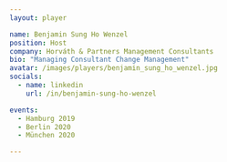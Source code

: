 ```yaml
---
layout: player

name: Benjamin Sung Ho Wenzel
position: Host
company: Horváth & Partners Management Consultants
bio: "Managing Consultant Change Management"
avatar: /images/players/benjamin_sung_ho_wenzel.jpg
socials:
  - name: linkedin
    url: /in/benjamin-sung-ho-wenzel

events:
  - Hamburg 2019
  - Berlin 2020
  - München 2020

---
```

